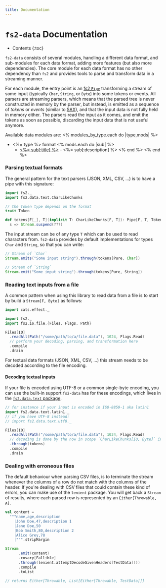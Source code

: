 ```yaml
---
title: Documentation
---
```


# `fs2-data` Documentation

* Contents
{:toc}

`fs2-data` consists of several modules, handling a different data format, and sub-modules for each data format, adding more features (but also more dependencies). The core module for each data format has no other dependency than `fs2` and provides tools to parse and transform data in a streaming manner.

For each module, the entry point is an [fs2 `Pipe`][pipe-doc] transforming a stream of some input (typically `Char`, `String`, or `Byte`) into some tokens or events. All parsers are streaming parsers, which means that the parsed tree is never constructed in memory by the parser, but instead, is emitted as a sequence of _tokens_ or _events_ (similar to [SAX][sax]), and that the input data is not fully held in memory either. The parsers read the input as it comes, and emit the tokens as soon as possible, discarding the input data that is not useful anymore.

Available data modules are:
<% modules_by_type.each do |type,mods| %>
 - <%= type %> format
  <% mods.each do |sub| %>
   - [<%= sub[:title] %>](<%= sub.path %>) - <%= sub[:description] %>
  <% end %>
<% end %>

### Parsing textual formats

The general pattern for the text parsers (JSON, XML, CSV, ...) is to have a pipe with this signature:

```scala mdoc
import fs2._
import fs2.data.text.CharLikeChunks

// the Token type depends on the format
trait Token

def tokens[F[_], T](implicit T: CharLikeChunks[F, T]): Pipe[F, T, Token] =
  s => Stream.suspend(???)
```

The input stream can be of any type `T` which can be used to read characters from. `fs2-data` provides by default implementations for types `Char` and `String`, so that you can write:

```scala mdoc
// Stream of `Char`
Stream.emits("Some input string").through(tokens[Pure, Char])

// Stream of `String`
Stream.emit("Some input string").through(tokens[Pure, String])
```

### Reading text inputs from a file

A common pattern when using this library to read data from a file is to start by build a `Stream[F, Byte]` as follows:

```scala mdoc:silent
import cats.effect._

import fs2._
import fs2.io.file.{Files, Flags, Path}

Files[IO]
  .readAll(Path("/some/path/to/a/file.data"), 1024, Flags.Read)
  // perform your decoding, parsing, and transformation here
  .compile
  .drain
```

For textual data formats (JSON, XML, CSV, ...) this stream needs to be decoded according to the file encoding.

#### Decoding textual inputs

If your file is encoded using UTF-8 or a common single-byte encoding, you can use the built-in support `fs2-data` has for these encodings, which lives in the [`fs2.data.text` package][fs2-data-text-api].

```scala mdoc:silent
// for instance if your input is encoded in ISO-8859-1 aka latin1
import fs2.data.text.latin1._
// if you have UTF-8 instead:
// import fs2.data.text.utf8._

Files[IO]
  .readAll(Path("/some/path/to/a/file.data"), 1024, Flags.Read)
  // decoding is done by the now in scope `CharLikeChunks[IO, Byte]` instance
  .through(tokens)
  .compile
  .drain
```

### Dealing with erroneous files

The default behaviour when parsing CSV files, is to terminate the stream whenever the columns of a row do not match 
with the columns of the header. If you're dealing with CSV files that could contain these kind of errors, you can make 
use of the `lenient` package. You will get back a `Stream` of results, where each parsed row is represented by an 
`Either[Throwable, A]`.

```scala mdoc:silent
val content =
  """name,age,description
    |John Doe,47,description 1
    |Jane Doe,50
    |Bob Smith,80,description 2
    |Alice Grey,78
    |""".stripMargin

Stream
      .emit(content)
      .covary[Fallible]
      .through(lenient.attemptDecodeGivenHeaders[TestData]())
      .compile
      .toList

// returns Either[Throwable, List[Either[Throwable, TestData]]]
```


[pipe-doc]: https://fs2.io/guide.html#statefully-transforming-streams
[sax]: https://en.wikipedia.org/wiki/Simple_API_for_XML
[fs2-decoders]: https://javadoc.io/doc/co.fs2/fs2-core_2.13/latest/fs2/text$.html
[fs2-data-text-api]: /api/fs2/data/text/index.html
